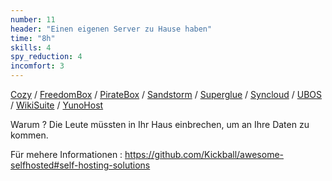 ```yaml
---
number: 11
header: "Einen eigenen Server zu Hause haben"
time: "8h"
skills: 4
spy_reduction: 4
incomfort: 3
---
```

[Cozy](https://cozy.io/en/) /
[FreedomBox](https://freedombox.org/) /
[PirateBox](https://piratebox.cc/start) /
[Sandstorm](https://sandstorm.io/) /
[Superglue](http://superglue.it/) /
[Syncloud](https://syncloud.org/) /
[UBOS](http://ubos.net/) /
[WikiSuite](http://wikisuite.org/Software) /
[YunoHost](https://yunohost.org/#/)

Warum ? Die Leute müssten in Ihr Haus einbrechen, um an Ihre Daten zu kommen.


Für mehere Informationen : https://github.com/Kickball/awesome-selfhosted#self-hosting-solutions
 

